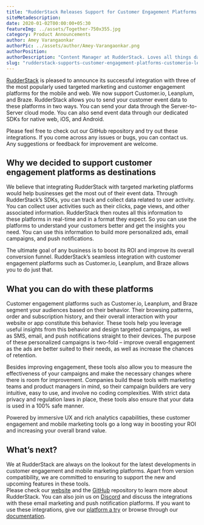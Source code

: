 ```yaml
---
title: "RudderStack Releases Support for Customer Engagement Platforms: Customer.io, Leanplum, and Braze"
siteMetadescription:
date: 2020-01-02T00:00:00+05:30
featureImg: ../assets/Together-750x355.jpg
category: Product Announcements
author: Amey Varangaonkar
authorPic: ../assets/author/Amey-Varangaonkar.png
authorPosition: 
authorDescription: "Content Manager at RudderStack. Loves all things data. Manchester United, music, and sci-fi fan, among other things."
slug: "rudderstack-supports-customer-engagement-platforms-customerio-leanplum-braze"
---
```

[RudderStack](https://rudderstack.com/) is pleased to announce its successful integration with three of the most popularly used targeted marketing and customer engagement platforms for the mobile and web. We now support Customer.io, Leanplum, and Braze. RudderStack allows you to send your customer event data to these platforms in two ways. You can send your data through the Server-to-Server cloud mode. You can also send event data through our dedicated SDKs for native web, iOS, and Android.

Please feel free to check out our GitHub repository and try out these integrations. If you come across any issues or bugs, you can contact us. Any suggestions or feedback for improvement are welcome.  

**Why we decided to support customer engagement platforms as destinations**
---------------------------------------------------------------------------

We believe that integrating RudderStack with targeted marketing platforms would help businesses get the most out of their event data. Through RudderStack’s SDKs, you can track and collect data related to user activity. You can collect user activities such as their clicks, page views, and other associated information. RudderStack then routes all this information to these platforms in real-time and in a format they expect. So you can use the platforms to understand your customers better and get the insights you need. You can use this information to build more personalized ads, email campaigns, and push notifications. 

The ultimate goal of any business is to boost its ROI and improve its overall conversion funnel. RudderStack’s seamless integration with customer engagement platforms such as Customer.io, Leanplum, and Braze allows you to do just that.  

**What you can do with these platforms**
----------------------------------------

Customer engagement platforms such as Customer.io, Leanplum, and Braze segment your audiences based on their behavior. Their browsing patterns, order and subscription history, and their overall interaction with your website or app constitute this behavior. These tools help you leverage useful insights from this behavior and design targeted campaigns, as well as SMS, email, and push notifications straight to their devices. The purpose of these personalized campaigns is two-fold – improve overall engagement as the ads are better suited to their needs, as well as increase the chances of retention.

Besides improving engagement, these tools also allow you to measure the effectiveness of your campaigns and make the necessary changes where there is room for improvement. Companies build these tools with marketing teams and product managers in mind, so their campaign builders are very intuitive, easy to use, and involve no coding complexities. With strict data privacy and regulation laws in place, these tools also ensure that your data is used in a 100% safe manner.

Powered by immersive UX and rich analytics capabilities, these customer engagement and mobile marketing tools go a long way in boosting your ROI and increasing your overall brand value.  

**What’s next?**
----------------

We at RudderStack are always on the lookout for the latest developments in customer engagement and mobile marketing platforms. Apart from version compatibility, we are committed to ensuring to support the new and upcoming features in these tools.  
Please check our [website](https://rudderstack.com/) and the [GitHub](https://github.com/rudderlabs/rudder-server) repository to learn more about RudderStack. You can also join us on [Discord](https://discordapp.com/invite/xNEdEGw) and discuss the integrations with these email marketing and push notification platforms. If you want to use these integrations, give our [platform a try](https://app.rudderlabs.com/signup) or browse through our [documentation](https://docs.rudderstack.com/destinations).